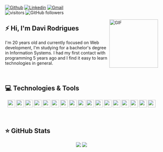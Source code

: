 [![Github](https://img.shields.io/badge/-Github-000?style=flat&logo=Github&logoColor=white)](https://github.com/daviue)
[![Linkedin](https://img.shields.io/badge/-LinkedIn-blue?style=flat&logo=Linkedin&logoColor=white)](https://www.linkedin.com/in/rodriguesdavi)
[![Gmail](https://img.shields.io/badge/-Gmail-c14438?style=flat&logo=gmail&logoColor=white)](mailto:daviue25@gmail.com)
<br>
![visitors](https://visitor-badge.glitch.me/badge?page_id=daviue.visitor-badge)
![GitHub followers](https://img.shields.io/github/followers/daviue?style=social)
<br>

<img align="right" alt="GIF" height="160px" src="https://media.giphy.com/media/du3J3cXyzhj75IOgvA/giphy.gif" />

## ⚡ Hi, I'm Davi Rodrigues

I'm 20 years old and currently focused on Web development, I'm studying for a bachelor's degree in Information Systems. I had my first contact with programming 5 years ago and I find it easy to learn technologies in general.

<br>

## 💻 Technologies & Tools

<p align="center">

<img src="https://img.shields.io/badge/-ReactJs-61DAFB?logo=react&logoColor=white&style=for-the-badge" height="25"/>
<img src="https://img.shields.io/badge/TypeScript-3178C6?logo=TypeScript&logoColor=FFF&style=for-the-badge" height="25"/>
<img src="https://img.shields.io/badge/javascript-%23F7DF1E.svg?&style=for-the-badge&logo=javascript&logoColor=black" height="25"/>
<img src="https://img.shields.io/badge/Node.js-43853D?style=for-the-badge&logo=node.js&logoColor=white" height="25"/>
<img src="https://img.shields.io/badge/git%20-%23F05033.svg?&style=for-the-badge&logo=git&logoColor=white" height="25"/>
<img src="https://img.shields.io/badge/NPM-%23000000.svg?style=for-the-badge&logo=npm&logoColor=white" height="25"/> 
<img src="https://img.shields.io/badge/html5%20-%23E34F26.svg?&style=for-the-badge&logo=html5&logoColor=white" height="25"/>
<img src="https://img.shields.io/badge/css3%20-%231572B6.svg?&style=for-the-badge&logo=css3&logoColor=white" height="25"/>
<img src="https://img.shields.io/badge/Sass-CC6699?style=for-the-badge&logo=sass&logoColor=white" height="25"/>
<img src="https://img.shields.io/badge/bootstrap-%23563D7C.svg?style=for-the-badge&logo=bootstrap&logoColor=white" height="25"/>
<img src="https://img.shields.io/badge/Visual%20Studio-5C2D91.svg?style=for-the-badge&logo=visual-studio&logoColor=white" height="25"/>
<img src="https://img.shields.io/badge/Postman-FF6C37?style=for-the-badge&logo=postman&logoColor=white" height="25"/>
<img src="https://img.shields.io/badge/github-%23121011.svg?style=for-the-badge&logo=github&logoColor=white" height="25"/>
<img src="https://img.shields.io/badge/bitbucket-%230047B3.svg?style=for-the-badge&logo=bitbucket&logoColor=white" height="25"/>
<img src="https://img.shields.io/badge/Linux-FCC624?style=for-the-badge&logo=linux&logoColor=black" height="25"/>
<img src="https://img.shields.io/badge/Windows-0078D6?style=for-the-badge&logo=windows&logoColor=white" height="25"/>
<img src="https://img.shields.io/badge/Spotify-1ED760?style=for-the-badge&logo=spotify&logoColor=white" height="25"/>

</p>

<br>

## ⭐ GitHub Stats
<p align = "center">
  <img src = "https://github-readme-stats.vercel.app/api?username=daviue&show_icons=true&theme=default&line_height=27">
  <img src = "https://github-readme-stats.vercel.app/api/top-langs/?username=daviue&theme=dafault&line_height=27">
</p>
